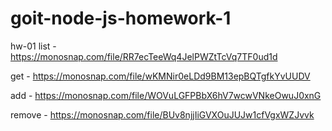 # goit-node-js-homework-1

hw-01 
list - https://monosnap.com/file/RR7ecTeeWq4JelPWZtTcVq7TF0ud1d

 get - https://monosnap.com/file/wKMNir0eLDd9BM13epBQTgfkYvUUDV
 
 add - https://monosnap.com/file/WOVuLGFPBbX6hV7wcwVNkeOwuJ0xnG
 
 remove - https://monosnap.com/file/BUv8njjIiGVXOuJUJw1cfVgxWZJvvk
 

